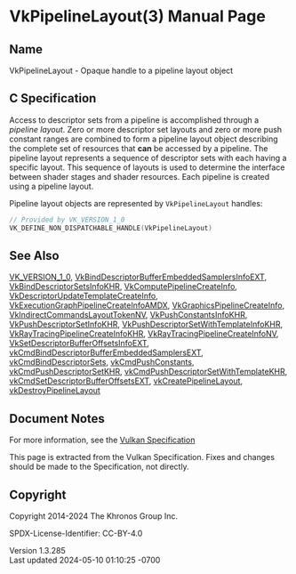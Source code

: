# VkPipelineLayout(3) Manual Page

## Name

VkPipelineLayout - Opaque handle to a pipeline layout object



## <a href="#_c_specification" class="anchor"></a>C Specification

Access to descriptor sets from a pipeline is accomplished through a
*pipeline layout*. Zero or more descriptor set layouts and zero or more
push constant ranges are combined to form a pipeline layout object
describing the complete set of resources that **can** be accessed by a
pipeline. The pipeline layout represents a sequence of descriptor sets
with each having a specific layout. This sequence of layouts is used to
determine the interface between shader stages and shader resources. Each
pipeline is created using a pipeline layout.

Pipeline layout objects are represented by `VkPipelineLayout` handles:

``` c
// Provided by VK_VERSION_1_0
VK_DEFINE_NON_DISPATCHABLE_HANDLE(VkPipelineLayout)
```

## <a href="#_see_also" class="anchor"></a>See Also

[VK_VERSION_1_0](https://registry.khronos.org/vulkan/specs/1.3-extensions/man/html/VK_VERSION_1_0.html),
[VkBindDescriptorBufferEmbeddedSamplersInfoEXT](https://registry.khronos.org/vulkan/specs/1.3-extensions/man/html/VkBindDescriptorBufferEmbeddedSamplersInfoEXT.html),
[VkBindDescriptorSetsInfoKHR](https://registry.khronos.org/vulkan/specs/1.3-extensions/man/html/VkBindDescriptorSetsInfoKHR.html),
[VkComputePipelineCreateInfo](https://registry.khronos.org/vulkan/specs/1.3-extensions/man/html/VkComputePipelineCreateInfo.html),
[VkDescriptorUpdateTemplateCreateInfo](https://registry.khronos.org/vulkan/specs/1.3-extensions/man/html/VkDescriptorUpdateTemplateCreateInfo.html),
[VkExecutionGraphPipelineCreateInfoAMDX](https://registry.khronos.org/vulkan/specs/1.3-extensions/man/html/VkExecutionGraphPipelineCreateInfoAMDX.html),
[VkGraphicsPipelineCreateInfo](https://registry.khronos.org/vulkan/specs/1.3-extensions/man/html/VkGraphicsPipelineCreateInfo.html),
[VkIndirectCommandsLayoutTokenNV](https://registry.khronos.org/vulkan/specs/1.3-extensions/man/html/VkIndirectCommandsLayoutTokenNV.html),
[VkPushConstantsInfoKHR](https://registry.khronos.org/vulkan/specs/1.3-extensions/man/html/VkPushConstantsInfoKHR.html),
[VkPushDescriptorSetInfoKHR](https://registry.khronos.org/vulkan/specs/1.3-extensions/man/html/VkPushDescriptorSetInfoKHR.html),
[VkPushDescriptorSetWithTemplateInfoKHR](https://registry.khronos.org/vulkan/specs/1.3-extensions/man/html/VkPushDescriptorSetWithTemplateInfoKHR.html),
[VkRayTracingPipelineCreateInfoKHR](https://registry.khronos.org/vulkan/specs/1.3-extensions/man/html/VkRayTracingPipelineCreateInfoKHR.html),
[VkRayTracingPipelineCreateInfoNV](https://registry.khronos.org/vulkan/specs/1.3-extensions/man/html/VkRayTracingPipelineCreateInfoNV.html),
[VkSetDescriptorBufferOffsetsInfoEXT](https://registry.khronos.org/vulkan/specs/1.3-extensions/man/html/VkSetDescriptorBufferOffsetsInfoEXT.html),
[vkCmdBindDescriptorBufferEmbeddedSamplersEXT](https://registry.khronos.org/vulkan/specs/1.3-extensions/man/html/vkCmdBindDescriptorBufferEmbeddedSamplersEXT.html),
[vkCmdBindDescriptorSets](https://registry.khronos.org/vulkan/specs/1.3-extensions/man/html/vkCmdBindDescriptorSets.html),
[vkCmdPushConstants](https://registry.khronos.org/vulkan/specs/1.3-extensions/man/html/vkCmdPushConstants.html),
[vkCmdPushDescriptorSetKHR](https://registry.khronos.org/vulkan/specs/1.3-extensions/man/html/vkCmdPushDescriptorSetKHR.html),
[vkCmdPushDescriptorSetWithTemplateKHR](https://registry.khronos.org/vulkan/specs/1.3-extensions/man/html/vkCmdPushDescriptorSetWithTemplateKHR.html),
[vkCmdSetDescriptorBufferOffsetsEXT](https://registry.khronos.org/vulkan/specs/1.3-extensions/man/html/vkCmdSetDescriptorBufferOffsetsEXT.html),
[vkCreatePipelineLayout](https://registry.khronos.org/vulkan/specs/1.3-extensions/man/html/vkCreatePipelineLayout.html),
[vkDestroyPipelineLayout](https://registry.khronos.org/vulkan/specs/1.3-extensions/man/html/vkDestroyPipelineLayout.html)

## <a href="#_document_notes" class="anchor"></a>Document Notes

For more information, see the <a
href="https://registry.khronos.org/vulkan/specs/1.3-extensions/html/vkspec.html#VkPipelineLayout"
target="_blank" rel="noopener">Vulkan Specification</a>

This page is extracted from the Vulkan Specification. Fixes and changes
should be made to the Specification, not directly.

## <a href="#_copyright" class="anchor"></a>Copyright

Copyright 2014-2024 The Khronos Group Inc.

SPDX-License-Identifier: CC-BY-4.0

Version 1.3.285  
Last updated 2024-05-10 01:10:25 -0700
